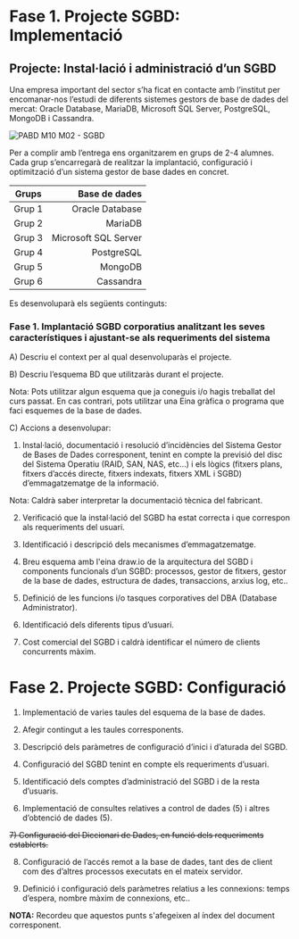 # Fase 1. Projecte SGBD: Implementació
## Projecte: Instal·lació i administració d’un SGBD
Una empresa important del sector s’ha ficat en contacte amb l’institut per encomanar-nos l’estudi de diferents sistemes gestors de base de dades del mercat: Oracle Database, MariaDB, Microsoft SQL Server, PostgreSQL, MongoDB i Cassandra.

![PABD M10 M02 - SGBD](https://i.imgur.com/7XhzVWs.png)

Per a complir amb l’entrega ens organitzarem en grups de 2-4 alumnes. Cada grup s’encarregarà de realitzar la implantació, configuració i optimització d’un sistema gestor de base dades en concret.

| Grups | Base de dades |
|:-------------:| -----:|
| Grup 1 | Oracle Database |
| Grup 2 | MariaDB |
| Grup 3 | Microsoft SQL Server |
| Grup 4 | PostgreSQL |
| Grup 5 | MongoDB |
| Grup 6 | Cassandra |

Es desenvoluparà els següents continguts:

### Fase 1. Implantació SGBD corporatius analitzant les seves característiques i ajustant-se als requeriments del sistema

A) Descriu el context per al qual desenvoluparàs el projecte.

B) Descriu l’esquema BD que utilitzaràs durant el projecte.

Nota: Pots utilitzar algun esquema que ja coneguis i/o hagis treballat del curs passat. En cas contrari, pots utilitzar una Eina gràfica o programa que faci esquemes de la base de dades.

C) Accions a desenvolupar:

1) Instal·lació, documentació i resolució d’incidències del Sistema Gestor de Bases de Dades corresponent, tenint en compte la previsió del disc del Sistema Operatiu (RAID, SAN, NAS, etc...) i els lògics (fitxers plans, fitxers d’accés directe, fitxers indexats, fitxers XML i SGBD) d’emmagatzematge de la informació.

Nota: Caldrà saber interpretar la documentació tècnica del fabricant.

2) Verificació que la instal·lació del SGBD ha estat correcta i que correspon als requeriments del usuari.

3) Identificació i descripció dels mecanismes d’emmagatzematge.

4) Breu esquema amb l'eina draw.io de la arquitectura del SGBD i components funcionals d’un SGBD: processos, gestor de fitxers, gestor de la base de dades, estructura de dades, transaccions, arxius log, etc..

5) Definició de les funcions i/o tasques corporatives del DBA (Database Administrator).

6) Identificació dels diferents tipus d’usuari.

7) Cost comercial del SGBD i caldrà identificar el número de clients concurrents màxim.

# Fase 2. Projecte SGBD: Configuració

1) Implementació de varies taules del esquema de la base de dades.

2) Afegir contingut a les taules corresponents.

3) Descripció dels paràmetres de configuració d’inici i d’aturada del SGBD.

4) Configuració del SGBD tenint en compte els requeriments d’usuari.

5) Identificació dels comptes d’administració del SGBD i de la resta d’usuaris.

6) Implementació de consultes relatives a control de dades (5) i altres d’obtenció de dades (5).

~~7) Configuració del Diccionari de Dades, en funció dels requeriments establerts.~~

8) Configuració de l’accés remot a la base de dades, tant des de client com des d’altres processos executats en el mateix servidor.

9) Definició i configuració dels paràmetres relatius a les connexions: temps d’espera, nombre màxim de connexions, etc..

**NOTA:** Recordeu que aquestos punts s'afegeixen al índex del document corresponent.
